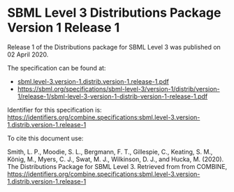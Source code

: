# SBML Level 3 Distributions Package Version 1 Release 1
Release 1 of the Distributions package for SBML Level 3 was published on 02 April 2020. 

The specification can be found at:

* [sbml.level-3.version-1.distrib.version-1.release-1.pdf](https://raw.githubusercontent.com/combine-org/combine-specifications/main/specifications/files/sbml.level-3.version-1.distrib.version-1.release-1.pdf)
* https://sbml.org/specifications/sbml-level-3/version-1/distrib/version-1/release-1/sbml-level-3-version-1-distrib-version-1-release-1.pdf

Identifier for this specification is: https://identifiers.org/combine.specifications:sbml.level-3.version-1.distrib.version-1.release-1

To cite this document use:

Smith, L. P., Moodie, S. L., Bergmann, F. T., Gillespie, C., Keating, S. M., König, M., Myers, C. J., Swat, M. J., Wilkinson, D. J., and Hucka, M. (2020). The Distributions Package for SBML Level 3. Retrieved from from COMBINE, https://identifiers.org/combine.specifications:sbml.level-3.version-1.distrib.version-1.release-1